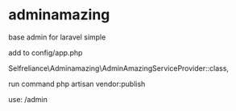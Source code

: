 # adminamazing
base admin for laravel
simple

add to config/app.php

Selfreliance\Adminamazing\AdminAmazingServiceProvider::class,

run command 
php artisan vendor:publish

use: /admin